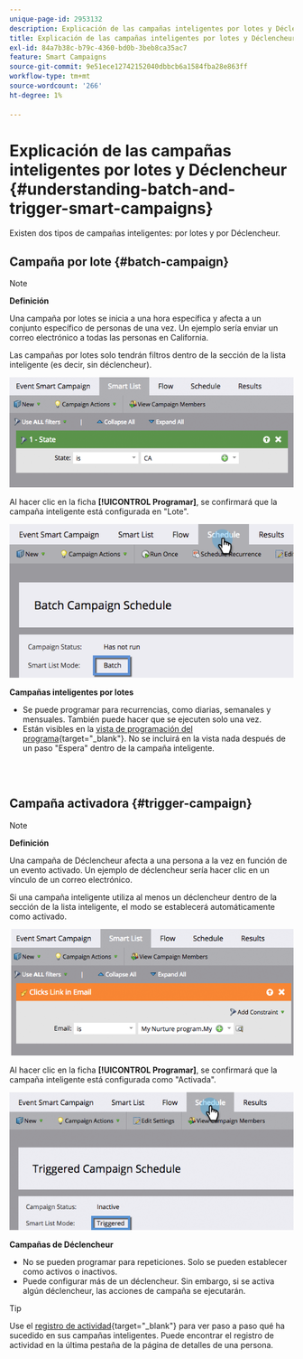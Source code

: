 ```yaml
---
unique-page-id: 2953132
description: Explicación de las campañas inteligentes por lotes y Déclencheur - Documentos de Marketo - Documentación del producto
title: Explicación de las campañas inteligentes por lotes y Déclencheur
exl-id: 84a7b38c-b79c-4360-bd0b-3beb8ca35ac7
feature: Smart Campaigns
source-git-commit: 9e51ece12742152040dbbcb6a1584fba28e863ff
workflow-type: tm+mt
source-wordcount: '266'
ht-degree: 1%

---
```


# Explicación de las campañas inteligentes por lotes y Déclencheur {#understanding-batch-and-trigger-smart-campaigns}

Existen dos tipos de campañas inteligentes: por lotes y por Déclencheur.

## Campaña por lote {#batch-campaign}

>[!NOTE]
>
>**Definición**
>
>Una campaña por lotes se inicia a una hora específica y afecta a un conjunto específico de personas de una vez. Un ejemplo sería enviar un correo electrónico a todas las personas en California.

Las campañas por lotes solo tendrán filtros dentro de la sección de la lista inteligente (es decir, sin déclencheur).

![](assets/understanding-batch-and-trigger-smart-campaigns-1.png)

Al hacer clic en la ficha **[!UICONTROL Programar]**, se confirmará que la campaña inteligente está configurada en &quot;Lote&quot;.

![](assets/understanding-batch-and-trigger-smart-campaigns-2.png)

**Campañas inteligentes por lotes**

* Se puede programar para recurrencias, como diarias, semanales y mensuales. También puede hacer que se ejecuten solo una vez.
* Están visibles en la [vista de programación del programa](/help/marketo/product-docs/core-marketo-concepts/programs/program-schedule-view/navigating-the-program-schedule-view.md){target="_blank"}. No se incluirá en la vista nada después de un paso &quot;Espera&quot; dentro de la campaña inteligente.

<br> 

## Campaña activadora {#trigger-campaign}

>[!NOTE]
>
>**Definición**
>
>Una campaña de Déclencheur afecta a una persona a la vez en función de un evento activado. Un ejemplo de déclencheur sería hacer clic en un vínculo de un correo electrónico.

Si una campaña inteligente utiliza al menos un déclencheur dentro de la sección de la lista inteligente, el modo se establecerá automáticamente como activado.

![](assets/understanding-batch-and-trigger-smart-campaigns-3.png)

Al hacer clic en la ficha **[!UICONTROL Programar]**, se confirmará que la campaña inteligente está configurada como &quot;Activada&quot;.

![](assets/understanding-batch-and-trigger-smart-campaigns-4.png)

**Campañas de Déclencheur**

* No se pueden programar para repeticiones. Solo se pueden establecer como activos o inactivos.
* Puede configurar más de un déclencheur. Sin embargo, si se activa algún déclencheur, las acciones de campaña se ejecutarán.

>[!TIP]
>
>Use el [registro de actividad](/help/marketo/product-docs/core-marketo-concepts/smart-lists-and-static-lists/managing-people-in-smart-lists/locate-the-activity-log-for-a-person.md){target="_blank"} para ver paso a paso qué ha sucedido en sus campañas inteligentes. Puede encontrar el registro de actividad en la última pestaña de la página de detalles de una persona.
